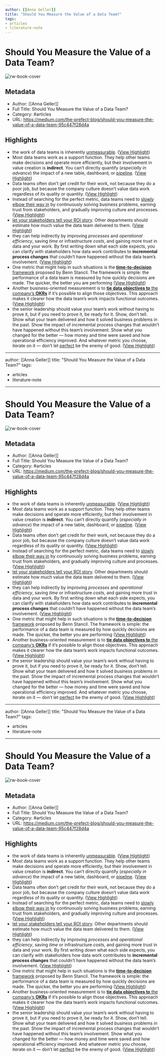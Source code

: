 ```yaml
---
author: [[Anna Geller]]
title: "Should You Measure the Value of a Data Team?"
tags: 
- articles
- literature-note
---
```

# Should You Measure the Value of a Data Team?

![rw-book-cover](https://miro.medium.com/max/1030/1*ZHv9ptUWuCMMPljdoMAhSQ.png)

## Metadata
- Author: [[Anna Geller]]
- Full Title: Should You Measure the Value of a Data Team?
- Category: #articles
- URL: https://medium.com/the-prefect-blog/should-you-measure-the-value-of-a-data-team-95c447f28d4a

## Highlights
- the work of data teams is inherently [unmeasurable](https://benn.substack.com/p/chasing-ghosts). ([View Highlight](https://read.readwise.io/read/01gre6ewbgbdnn59b3jsj6qega))
- Most data teams work as a support function. They help other teams make decisions and operate more efficiently, but their involvement in value creation is **indirect**. You can’t directly quantify (*especially in advance*) the impact of a new table, dashboard, or [pipeline](https://docs.prefect.io/concepts/flows/). ([View Highlight](https://read.readwise.io/read/01gre6fxksdxtxjc3h7wnmspnk))
- Data teams often don’t get credit for their work, not because they do a poor job, but because the company culture doesn’t value data work regardless of its quality or quantity. ([View Highlight](https://read.readwise.io/read/01gre6gd154nfx670b96axrv8s))
- Instead of searching for the perfect metric, data teams need to [slowly elbow their way in](https://wrongbutuseful.substack.com/p/elbows-of-data) by continuously solving business problems, earning trust from stakeholders, and gradually improving culture and processes. ([View Highlight](https://read.readwise.io/read/01gre6gxg0xh2gv5ywheeckrk2))
- [let your stakeholders tell your ROI story](https://hex.tech/blog/data-team-roi/). Other departments should estimate how much value the data team delivered to them. ([View Highlight](https://read.readwise.io/read/01gre6kz6hjcyerg4azpszb127))
- they can help indirectly by improving *processes* and *operational efficiency*, saving *time* or infrastructure *costs*, and gaining more *trust* in data and your work. By first writing down what each side expects, you can clarify with stakeholders how data work contributes to **incremental process changes** that couldn’t have happened without the data team’s involvement. ([View Highlight](https://read.readwise.io/read/01gre6wdsrg4st52wmzevpptct))
- One metric that might help in such situations is the [**time-to-decision** framework](https://benn.substack.com/p/method-for-measuring-analytical-work) proposed by Benn Stancil. The framework is simple: the performance of a data team is measured by how quickly decisions are made. The quicker, the better you are performing ([View Highlight](https://read.readwise.io/read/01gre6prd5xxyqd4td6jtj85gq))
- Another business-oriented measurement is to [**tie data objectives to** the company’s **OKRs**](https://hex.tech/blog/data-team-roi/) if it’s possible to align those objectives. This approach makes it clearer how the data team’s work impacts functional outcomes. ([View Highlight](https://read.readwise.io/read/01gre6qqje2k81tj3m3ab5q1gz))
- the senior leadership should value your team’s work without having to prove it, but if you need to prove it, be ready for it. Show, don’t tell. Show what your team delivered and how it solved business problems in the past. Show the impact of incremental process changes that wouldn’t have happened without this team’s involvement. Show what you changed for the better — how money and time were saved and how operational efficiency improved. And whatever metric you choose, iterate on it — don’t let [perfect](http://prefect.io/) be the enemy of good. ([View Highlight](https://read.readwise.io/read/01gre6xy9g35y6cecwn54z08xx))
---
author: [[Anna Geller]]
title: "Should You Measure the Value of a Data Team?"
tags: 
- articles
- literature-note
---
# Should You Measure the Value of a Data Team?

![rw-book-cover](https://miro.medium.com/max/1030/1*ZHv9ptUWuCMMPljdoMAhSQ.png)

## Metadata
- Author: [[Anna Geller]]
- Full Title: Should You Measure the Value of a Data Team?
- Category: #articles
- URL: https://medium.com/the-prefect-blog/should-you-measure-the-value-of-a-data-team-95c447f28d4a

## Highlights
- the work of data teams is inherently [unmeasurable](https://benn.substack.com/p/chasing-ghosts). ([View Highlight](https://read.readwise.io/read/01gre6ewbgbdnn59b3jsj6qega))
- Most data teams work as a support function. They help other teams make decisions and operate more efficiently, but their involvement in value creation is **indirect**. You can’t directly quantify (*especially in advance*) the impact of a new table, dashboard, or [pipeline](https://docs.prefect.io/concepts/flows/). ([View Highlight](https://read.readwise.io/read/01gre6fxksdxtxjc3h7wnmspnk))
- Data teams often don’t get credit for their work, not because they do a poor job, but because the company culture doesn’t value data work regardless of its quality or quantity. ([View Highlight](https://read.readwise.io/read/01gre6gd154nfx670b96axrv8s))
- Instead of searching for the perfect metric, data teams need to [slowly elbow their way in](https://wrongbutuseful.substack.com/p/elbows-of-data) by continuously solving business problems, earning trust from stakeholders, and gradually improving culture and processes. ([View Highlight](https://read.readwise.io/read/01gre6gxg0xh2gv5ywheeckrk2))
- [let your stakeholders tell your ROI story](https://hex.tech/blog/data-team-roi/). Other departments should estimate how much value the data team delivered to them. ([View Highlight](https://read.readwise.io/read/01gre6kz6hjcyerg4azpszb127))
- they can help indirectly by improving *processes* and *operational efficiency*, saving *time* or infrastructure *costs*, and gaining more *trust* in data and your work. By first writing down what each side expects, you can clarify with stakeholders how data work contributes to **incremental process changes** that couldn’t have happened without the data team’s involvement. ([View Highlight](https://read.readwise.io/read/01gre6wdsrg4st52wmzevpptct))
- One metric that might help in such situations is the [**time-to-decision** framework](https://benn.substack.com/p/method-for-measuring-analytical-work) proposed by Benn Stancil. The framework is simple: the performance of a data team is measured by how quickly decisions are made. The quicker, the better you are performing ([View Highlight](https://read.readwise.io/read/01gre6prd5xxyqd4td6jtj85gq))
- Another business-oriented measurement is to [**tie data objectives to** the company’s **OKRs**](https://hex.tech/blog/data-team-roi/) if it’s possible to align those objectives. This approach makes it clearer how the data team’s work impacts functional outcomes. ([View Highlight](https://read.readwise.io/read/01gre6qqje2k81tj3m3ab5q1gz))
- the senior leadership should value your team’s work without having to prove it, but if you need to prove it, be ready for it. Show, don’t tell. Show what your team delivered and how it solved business problems in the past. Show the impact of incremental process changes that wouldn’t have happened without this team’s involvement. Show what you changed for the better — how money and time were saved and how operational efficiency improved. And whatever metric you choose, iterate on it — don’t let [perfect](http://prefect.io/) be the enemy of good. ([View Highlight](https://read.readwise.io/read/01gre6xy9g35y6cecwn54z08xx))
---
author: [[Anna Geller]]
title: "Should You Measure the Value of a Data Team?"
tags: 
- articles
- literature-note
---
# Should You Measure the Value of a Data Team?

![rw-book-cover](https://miro.medium.com/max/1030/1*ZHv9ptUWuCMMPljdoMAhSQ.png)

## Metadata
- Author: [[Anna Geller]]
- Full Title: Should You Measure the Value of a Data Team?
- Category: #articles
- URL: https://medium.com/the-prefect-blog/should-you-measure-the-value-of-a-data-team-95c447f28d4a

## Highlights
- the work of data teams is inherently [unmeasurable](https://benn.substack.com/p/chasing-ghosts). ([View Highlight](https://read.readwise.io/read/01gre6ewbgbdnn59b3jsj6qega))
- Most data teams work as a support function. They help other teams make decisions and operate more efficiently, but their involvement in value creation is **indirect**. You can’t directly quantify (*especially in advance*) the impact of a new table, dashboard, or [pipeline](https://docs.prefect.io/concepts/flows/). ([View Highlight](https://read.readwise.io/read/01gre6fxksdxtxjc3h7wnmspnk))
- Data teams often don’t get credit for their work, not because they do a poor job, but because the company culture doesn’t value data work regardless of its quality or quantity. ([View Highlight](https://read.readwise.io/read/01gre6gd154nfx670b96axrv8s))
- Instead of searching for the perfect metric, data teams need to [slowly elbow their way in](https://wrongbutuseful.substack.com/p/elbows-of-data) by continuously solving business problems, earning trust from stakeholders, and gradually improving culture and processes. ([View Highlight](https://read.readwise.io/read/01gre6gxg0xh2gv5ywheeckrk2))
- [let your stakeholders tell your ROI story](https://hex.tech/blog/data-team-roi/). Other departments should estimate how much value the data team delivered to them. ([View Highlight](https://read.readwise.io/read/01gre6kz6hjcyerg4azpszb127))
- they can help indirectly by improving *processes* and *operational efficiency*, saving *time* or infrastructure *costs*, and gaining more *trust* in data and your work. By first writing down what each side expects, you can clarify with stakeholders how data work contributes to **incremental process changes** that couldn’t have happened without the data team’s involvement. ([View Highlight](https://read.readwise.io/read/01gre6wdsrg4st52wmzevpptct))
- One metric that might help in such situations is the [**time-to-decision** framework](https://benn.substack.com/p/method-for-measuring-analytical-work) proposed by Benn Stancil. The framework is simple: the performance of a data team is measured by how quickly decisions are made. The quicker, the better you are performing ([View Highlight](https://read.readwise.io/read/01gre6prd5xxyqd4td6jtj85gq))
- Another business-oriented measurement is to [**tie data objectives to** the company’s **OKRs**](https://hex.tech/blog/data-team-roi/) if it’s possible to align those objectives. This approach makes it clearer how the data team’s work impacts functional outcomes. ([View Highlight](https://read.readwise.io/read/01gre6qqje2k81tj3m3ab5q1gz))
- the senior leadership should value your team’s work without having to prove it, but if you need to prove it, be ready for it. Show, don’t tell. Show what your team delivered and how it solved business problems in the past. Show the impact of incremental process changes that wouldn’t have happened without this team’s involvement. Show what you changed for the better — how money and time were saved and how operational efficiency improved. And whatever metric you choose, iterate on it — don’t let [perfect](http://prefect.io/) be the enemy of good. ([View Highlight](https://read.readwise.io/read/01gre6xy9g35y6cecwn54z08xx))
